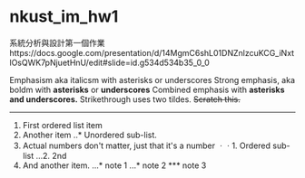 # nkust_im_hw1
系統分析與設計第一個作業https://docs.google.com/presentation/d/14MgmC6shL01DNZnlzcuKCG_iNxtlOsQWK7pNjuetHnU/edit#slide=id.g534d534b35_0_0

Emphasism aka italicsm with asterisks or underscores
Strong emphasis, aka boldm with **asterisks** or **underscores**
Combined emphasis with **asterisks and underscores.**
Strikethrough uses two tildes. ~~Scratch this.~~

---
1. First ordered list item
2. Another item
..* Unordered sub-list.
3. Actual numbers don't matter, just that it's a number
ㆍㆍ1. Ordered sub-list
...2. 2nd
4. And another item.
...* note 1
...* note 2
***  note 3

